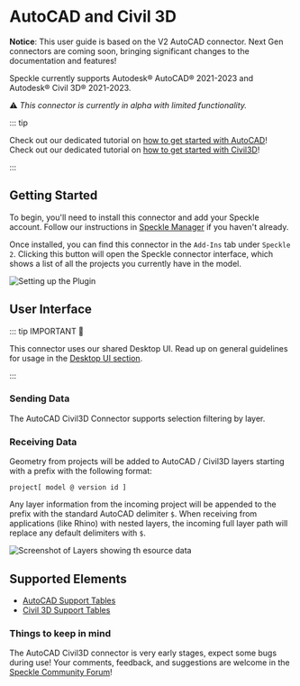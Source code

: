 # AutoCAD and Civil 3D


<div class="banner-ribbon">
  <span><b>Notice</b>: This user guide is based on the V2 AutoCAD connector.</span>
  <span class="next-gen">Next Gen connectors are coming soon, bringing significant changes to the documentation and features!</span>
</div>


Speckle currently supports Autodesk® AutoCAD® 2021-2023 and Autodesk® Civil 3D® 2021-2023.

⚠ _This connector is currently in alpha with limited functionality._

::: tip

Check out our dedicated tutorial on [how to get started with AutoCAD](https://speckle.systems/tutorials/getting-started-with-speckle-for-autocad/)!
Check out our dedicated tutorial on [how to get started with Civil3D](https://speckle.systems/tutorials/getting-started-with-speckle-for-civil3d/)!

:::

## Getting Started

To begin, you'll need to install this connector and add your Speckle account. Follow our instructions in [Speckle Manager](/user/manager) if you haven't already.

Once installed, you can find this connector in the `Add-Ins` tab under `Speckle 2`. Clicking this button will open the Speckle connector interface, which shows a list of all the projects you currently have in the model.

![Setting up the Plugin](./img-acad/setup-plugin.gif)

## User Interface

::: tip IMPORTANT 🙌

This connector uses our shared Desktop UI. Read up on general guidelines for usage in the [Desktop UI section](/user/ui).

:::

### Sending Data

The AutoCAD Civil3D Connector supports selection filtering by layer.

### Receiving Data

Geometry from projects will be added to AutoCAD / Civil3D layers starting with a prefix with the following format:

```text
project[ model @ version id ]
```

Any layer information from the incoming project will be appended to the prefix with the standard AutoCAD delimiter `$`. When receiving from applications (like Rhino) with nested layers, the incoming full layer path will replace any default delimiters with `$`.

![Screenshot of Layers showing th esource data](./img-acad/receiving-layers.png)

## Supported Elements

- [AutoCAD Support Tables](/user/support-tables.html#autocad)
- [Civil 3D Support Tables](/user/support-tables.html#civil-3d)

### Things to keep in mind

The AutoCAD Civil3D connector is very early stages, expect some bugs during use! Your comments, feedback, and suggestions are welcome in the [Speckle Community Forum](https://speckle.community/t/new-speckle-2-0-autocad-civil3d-suggestions/1155)!
